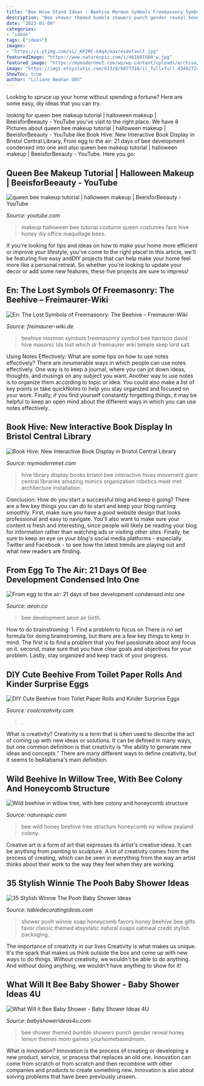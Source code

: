 ```yaml
---
title: "Bee Hive Stand Ideas : Beehive Mormon Symbols Freemasonry Symbol Bee Harrison David Hive Masonic Lds Lost Which Dr Freimaurer Wiki Temple Skep Lord Salt"
description: "Bee shower themed bumble showers punch gender reveal honey lemon themes mom games yourhomebasedmom"
date: "2023-01-09"
categories:
- "ideas"
tags: ["ideas"]
images:
- "https://i.ytimg.com/vi/_KP2RC-kAq4/maxresdefault.jpg"
featuredImage: "https://www.naturespic.com/i/46160IG00_w.jpg"
featured_image: "https://mymodernmet.com/wp/wp-content/uploads/archive/uI-YVp-xyy9DF4H1N6Jf_1082137622.jpeg"
image: "https://img1.etsystatic.com/013/0/6877316/il_fullxfull.434927241_4muq.jpg"
ShowToc: true
author: "Liliane Beahan DDS"
---
```



Looking to spruce up your home without spending a fortune? Here are some easy, diy ideas that you can try. 

	

		
looking for queen bee makeup tutorial | halloween makeup | BeeisforBeeauty - YouTube you've visit to the right place. We have 8 Pictures about queen bee makeup tutorial | halloween makeup | BeeisforBeeauty - YouTube like Book Hive: New Interactive Book Display in Bristol Central Library, From egg to the air: 21 days of bee development condensed into one and also queen bee makeup tutorial | halloween makeup | BeeisforBeeauty - YouTube. Here you go:
		
    
## Queen Bee Makeup Tutorial | Halloween Makeup | BeeisforBeeauty - YouTube

<img loading=lazy src="https://i.ytimg.com/vi/_KP2RC-kAq4/maxresdefault.jpg" onerror="this.onerror=null;this.src='https://tse1.mm.bing.net/th?id=OIP.UKnyk5AzncmB7SXNJmS1BwHaEK&amp;pid=15.1';" alt="queen bee makeup tutorial | halloween makeup | BeeisforBeeauty - YouTube">

_Source: youtube.com_

>makeup halloween bee tutorial costume queen costumes face hive honey diy office maquillage bees. 

	

If you're looking for tips and ideas on how to make your home more efficient or improve your lifestyle, you've come to the right place! In this article, we'll be featuring five easy andDIY projects that can help make your home feel more like a personal retreat. So whether you're looking to update your decor or add some new features, these five projects are sure to impress!

    
## En: The Lost Symbols Of Freemasonry: The Beehive – Freimaurer-Wiki

<img loading=lazy src="http://freimaurer-wiki.de/images/a/aa/Mormon-Beehive.jpg" onerror="this.onerror=null;this.src='https://tse1.mm.bing.net/th?id=OIP.zoX7BP3nHm_BvInN8dtD7gHaGw&amp;pid=15.1';" alt="En: The Lost Symbols of Freemasonry: The Beehive – Freimaurer-Wiki">

_Source: freimaurer-wiki.de_

>beehive mormon symbols freemasonry symbol bee harrison david hive masonic lds lost which dr freimaurer wiki temple skep lord salt. 

	

Using Notes Effectively: What are some tips on how to use notes effectively?
There are innumerable ways in which people can use notes effectively. One way is to keep a journal, where you can jot down ideas, thoughts, and musings on any subject you want. Another way to use notes is to organize them according to topic or idea. You could also make a list of key points or take quickNotes to help you stay organized and focused on your work. Finally, if you find yourself constantly forgetting things, it may be helpful to keep an open mind about the different ways in which you can use notes effectively.

    
## Book Hive: New Interactive Book Display In Bristol Central Library

<img loading=lazy src="https://mymodernmet.com/wp/wp-content/uploads/archive/uI-YVp-xyy9DF4H1N6Jf_1082137622.jpeg" onerror="this.onerror=null;this.src='https://tse3.mm.bing.net/th?id=OIP.YphXv-673Wu91mrLIZpNZQHaE8&amp;pid=15.1';" alt="Book Hive: New Interactive Book Display in Bristol Central Library">

_Source: mymodernmet.com_

>hive library display books bristol bee interactive hives movement giant central libraries amazing mimics organization robotics meet met architecture installation. 

	

Conclusion: How do you start a successful blog and keep it going?
There are a few key things you can do to start and keep your blog running smoothly. First, make sure you have a good website design that looks professional and easy to navigate. You'll also want to make sure your content is fresh and interesting, since people will likely be reading your blog for information rather than watching ads or visiting other sites. Finally, be sure to keep an eye on your blog's social media platforms - especially Twitter and Facebook - to see how the latest trends are playing out and what new readers are finding.

    
## From Egg To The Air: 21 Days Of Bee Development Condensed Into One

<img loading=lazy src="https://nu.aeon.co/images/ad0832a4-5aa2-4642-9bd5-e3b52cf7791d/header_birth-of-a-bee.jpg" onerror="this.onerror=null;this.src='https://tse1.mm.bing.net/th?id=OIP.j64Ryg6A_YPHnQXNX9TqGAHaEK&amp;pid=15.1';" alt="From egg to the air: 21 days of bee development condensed into one">

_Source: aeon.co_

>bee development aeon air birth. 

	

How to do brainstroming: 1. Find a problem to focus on
There is no set formula for doing brainstroming, but there are a few key things to keep in mind. The first is to find a problem that you feel passionate about and focus on it. second, make sure that you have clear goals and objectives for your problem. Lastly, stay organized and keep track of your progress.

    
## DIY Cute Beehive From Toilet Paper Rolls And Kinder Surprise Eggs

<img loading=lazy src="https://coolcreativity.com/wp-content/uploads/2014/05/Beehive-from-Toilet-Paper-Tolls-and-Kinder-Surprise-Eggs-6.jpg" onerror="this.onerror=null;this.src='https://tse1.mm.bing.net/th?id=OIP.5zDRuMWQKRr_uxY1RyxD1QAAAA&amp;pid=15.1';" alt="DIY Cute Beehive from Toilet Paper Rolls and Kinder Surprise Eggs">

_Source: coolcreativity.com_

>. 

	

What is creativity?
Creativity is a term that is often used to describe the act of coming up with new ideas or solutions. It can be defined in many ways, but one common definition is that creativity is “the ability to generate new ideas and concepts.” There are many different ways to define creativity, but it seems to beAlabama's main definition.

    
## Wild Beehive In Willow Tree, With Bee Colony And Honeycomb Structure

<img loading=lazy src="https://www.naturespic.com/i/46160IG00_w.jpg" onerror="this.onerror=null;this.src='https://tse2.mm.bing.net/th?id=OIP.zn4eW8HBwPuGy9o1hRPhZwHaE8&amp;pid=15.1';" alt="Wild beehive in willow tree, with bee colony and honeycomb structure">

_Source: naturespic.com_

>bee wild honey beehive tree structure honeycomb nz willow zealand colony. 

	

Creative art is a form of art that expresses its artist's creative ideas. It can be anything from painting to sculpture. A lot of creativity comes from the process of creating, which can be seen in everything from the way an artist thinks about their work to the way they feel when they are working.

    
## 35 Stylish Winnie The Pooh Baby Shower Ideas

<img loading=lazy src="https://img1.etsystatic.com/013/0/6877316/il_fullxfull.434927241_4muq.jpg" onerror="this.onerror=null;this.src='https://tse2.mm.bing.net/th?id=OIP.ngY8aDk8W5LH_AIAuETKjwHaFj&amp;pid=15.1';" alt="35 Stylish Winnie The Pooh Baby Shower Ideas">

_Source: tabledecoratingideas.com_

>shower pooh winnie soap honeycomb favors honey beehive bee gifts favor classic themed etsystatic natural soaps oatmeal credit stylish packaging. 

	

The importance of creativity in our lives
Creativity is what makes us unique. It's the spark that makes us think outside the box and come up with new ways to do things. Without creativity, we wouldn't be able to do anything. And without doing anything, we wouldn't have anything to show for it!

    
## What Will It Bee Baby Shower - Baby Shower Ideas 4U

<img loading=lazy src="https://babyshowerideas4u.com/wp-content/uploads/2016/01/what-will-it-bee-baby-shower-lemon-drink.jpg" onerror="this.onerror=null;this.src='https://tse1.mm.bing.net/th?id=OIP.0Q3Cm2UAAt90hEHFyQB4QAHaLK&amp;pid=15.1';" alt="What Will it Bee Baby Shower - Baby Shower Ideas 4U">

_Source: babyshowerideas4u.com_

>bee shower themed bumble showers punch gender reveal honey lemon themes mom games yourhomebasedmom. 

	

What is innovation?
Innovation is the process of creating or developing a new product, service, or process that replaces an old one. Innovation can come from scratch or from scratch and then recombine with other companies and products to create something new. Innovation is also about solving problems that have been previously unseen.

